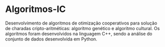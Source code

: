 # Algoritmos-IC
Desenvolvimento de algoritmos de otimização cooperativos para solução de charadas cripto-aritméticas: algoritmo genético e algoritmo cultural. Os algoritmos foram desenvolvidos na linguagem C++, sendo a análise do conjunto de dados desenvolvida em Python. 
